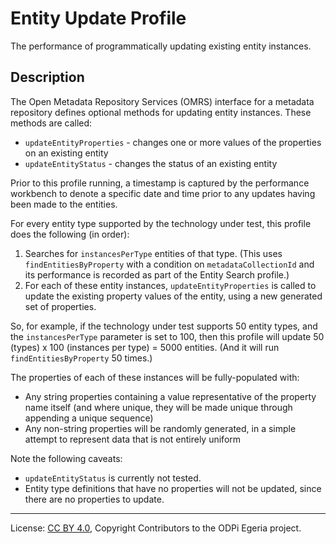<!-- SPDX-License-Identifier: CC-BY-4.0 -->
<!-- Copyright Contributors to the ODPi Egeria project. -->

# Entity Update Profile

The performance of programmatically updating existing entity instances.

## Description

The Open Metadata Repository Services (OMRS) interface for a metadata
repository defines optional methods for updating entity instances.  These methods are called:

- `updateEntityProperties` - changes one or more values of the properties on an existing entity
- `updateEntityStatus` - changes the status of an existing entity

Prior to this profile running, a timestamp is captured by the performance workbench to denote a specific date and time
prior to any updates having been made to the entities.

For every entity type supported by the technology under test, this profile does the following (in order):

1. Searches for `instancesPerType` entities of that type. (This uses `findEntitiesByProperty` with a condition on
   `metadataCollectionId` and its performance is recorded as part of the Entity Search profile.)
1. For each of these entity instances, `updateEntityProperties` is called to update the existing property values of the
   entity, using a new generated set of properties.

So, for example, if the technology under test supports 50 entity types, and the `instancesPerType` parameter is
set to 100, then this profile will update 50 (types) x 100 (instances per type) = 5000
entities. (And it will run `findEntitiesByProperty` 50 times.)

The properties of each of these instances will be fully-populated with:

- Any string properties containing a value representative of the property name itself (and where unique,
  they will be made unique through appending a unique sequence)
- Any non-string properties will be randomly generated, in a simple attempt to represent data that is not entirely
  uniform

Note the following caveats:

- `updateEntityStatus` is currently not tested.
- Entity type definitions that have no properties will not be updated, since there are no properties to update.

----
License: [CC BY 4.0](https://creativecommons.org/licenses/by/4.0/),
Copyright Contributors to the ODPi Egeria project.